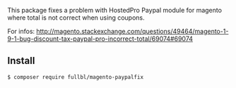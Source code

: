 This package fixes a problem with HostedPro Paypal module for magento where total is not correct when using coupons.

For infos: http://magento.stackexchange.com/questions/49464/magento-1-9-1-bug-discount-tax-paypal-pro-incorrect-total/69074#69074


## Install

```bash
$ composer require fullbl/magento-paypalfix
```